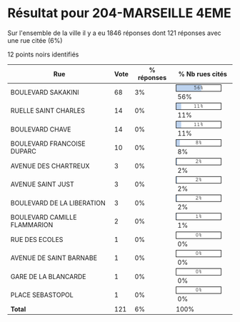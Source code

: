 # Résultat pour 204-MARSEILLE 4EME

Sur l'ensemble de la ville il y a eu 1846 réponses dont 121 réponses avec une rue citée (6%)

12 points noirs identifiés

| Rue | Vote | % réponses | % Nb rues cités|
|-----|------|------------|----------------|
| BOULEVARD SAKAKINI | 68 | 3% | <img src="../../img/bar_56.gif" />&nbsp;56%|
| RUELLE SAINT CHARLES | 14 | 0% | <img src="../../img/bar_11.gif" />&nbsp;11%|
| BOULEVARD CHAVE | 14 | 0% | <img src="../../img/bar_11.gif" />&nbsp;11%|
| BOULEVARD FRANCOISE DUPARC | 10 | 0% | <img src="../../img/bar_8.gif" />&nbsp;8%|
| AVENUE DES CHARTREUX | 3 | 0% | <img src="../../img/bar_2.gif" />&nbsp;2%|
| AVENUE SAINT JUST | 3 | 0% | <img src="../../img/bar_2.gif" />&nbsp;2%|
| BOULEVARD DE LA LIBERATION | 3 | 0% | <img src="../../img/bar_2.gif" />&nbsp;2%|
| BOULEVARD CAMILLE FLAMMARION | 2 | 0% | <img src="../../img/bar_1.gif" />&nbsp;1%|
| RUE DES ECOLES | 1 | 0% | <img src="../../img/bar_0.gif" />&nbsp;0%|
| AVENUE DE SAINT BARNABE | 1 | 0% | <img src="../../img/bar_0.gif" />&nbsp;0%|
| GARE DE LA BLANCARDE | 1 | 0% | <img src="../../img/bar_0.gif" />&nbsp;0%|
| PLACE SEBASTOPOL | 1 | 0% | <img src="../../img/bar_0.gif" />&nbsp;0%|
| **Total** | 121 | 6% | 100%|
